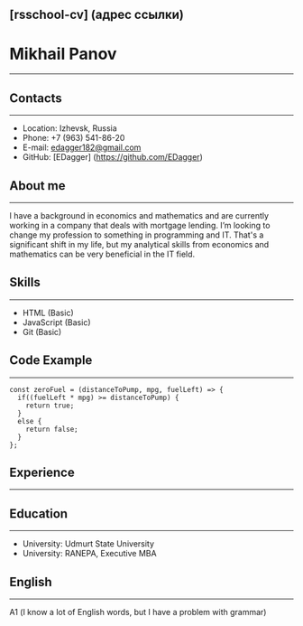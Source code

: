 [rsschool-cv] (адрес ссылки)  
---

# Mikhail Panov
---

## Contacts
---
* Location: Izhevsk, Russia
* Phone: +7 (963) 541-86-20
* E-mail: edagger182@gmail.com
* GitHub: [EDagger] (https://github.com/EDagger)

## About me
---
I have a background in economics and mathematics and are currently working in a company that deals with mortgage lending. I’m looking to change my profession to something in programming and IT. That's a significant shift in my life, but my analytical skills from economics and mathematics can be very beneficial in the IT field.

## Skills
---
* HTML (Basic)
* JavaScript (Basic)
* Git (Basic)

## Code Example
---
```
const zeroFuel = (distanceToPump, mpg, fuelLeft) => {
  if((fuelLeft * mpg) >= distanceToPump) {
    return true;
  }
  else {
    return false;
  }
}; 
```

## Experience
---

## Education
---
* University: Udmurt State University
* University: RANEPA, Executive MBA

## English
---
А1 (I know a lot of English words, but I have a problem with grammar)


